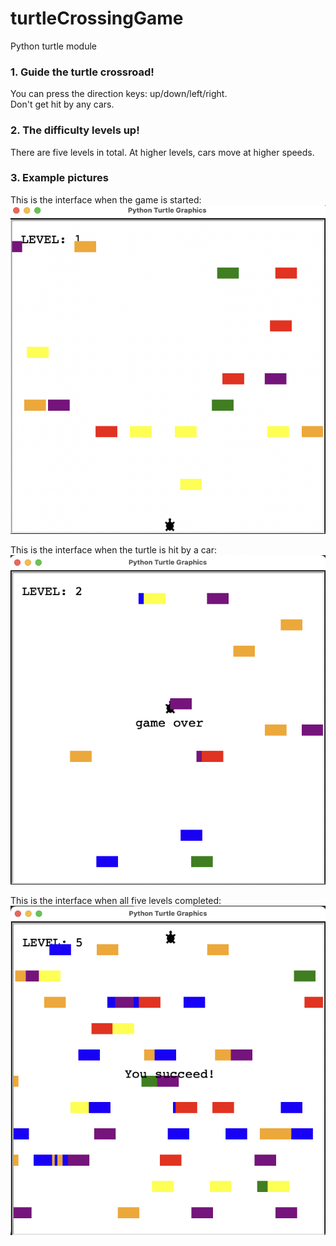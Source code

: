 # turtleCrossingGame
Python turtle module

### 1. Guide the turtle crossroad!
You can press the direction keys: up/down/left/right.<br />
Don't get hit by any cars.

### 2. The difficulty levels up!
There are five levels in total. At higher levels, cars move at higher speeds.

### 3. Example pictures
This is the interface when the game is started:<br />
![start the game](https://github.com/HonglinZheng/turtleCrossingGame/blob/main/started.png)

This is the interface when the turtle is hit by a car:<br />
![hit by a car](https://github.com/HonglinZheng/turtleCrossingGame/blob/main/hit.png)

This is the interface when all five levels completed:<br />
![completed all games](https://github.com/HonglinZheng/turtleCrossingGame/blob/main/completed.png)

